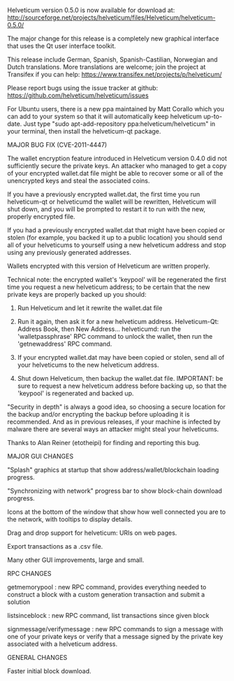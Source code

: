 Helveticum version 0.5.0 is now available for download at:
http://sourceforge.net/projects/helveticum/files/Helveticum/helveticum-0.5.0/

The major change for this release is a completely new graphical interface that uses the Qt user interface toolkit.

This release include German, Spanish, Spanish-Castilian, Norwegian and Dutch translations. More translations are welcome; join the project at Transifex if you can help:
https://www.transifex.net/projects/p/helveticum/

Please report bugs using the issue tracker at github:
https://github.com/helveticum/helveticum/issues

For Ubuntu users, there is a new ppa maintained by Matt Corallo which you can add to your system so that it will automatically keep helveticum up-to-date.  Just type "sudo apt-add-repository ppa:helveticum/helveticum" in your terminal, then install the helveticum-qt package.

MAJOR BUG FIX  (CVE-2011-4447)

The wallet encryption feature introduced in Helveticum version 0.4.0 did not sufficiently secure the private keys. An attacker who
managed to get a copy of your encrypted wallet.dat file might be able to recover some or all of the unencrypted keys and steal the
associated coins.

If you have a previously encrypted wallet.dat, the first time you run helveticum-qt or helveticumd the wallet will be rewritten, Helveticum will
shut down, and you will be prompted to restart it to run with the new, properly encrypted file.

If you had a previously encrypted wallet.dat that might have been copied or stolen (for example, you backed it up to a public
location) you should send all of your helveticums to yourself using a new helveticum address and stop using any previously generated addresses.

Wallets encrypted with this version of Helveticum are written properly.

Technical note: the encrypted wallet's 'keypool' will be regenerated the first time you request a new helveticum address; to be certain that the
new private keys are properly backed up you should:

1. Run Helveticum and let it rewrite the wallet.dat file

2. Run it again, then ask it for a new helveticum address.
Helveticum-Qt: Address Book, then New Address...
helveticumd: run the 'walletpassphrase' RPC command to unlock the wallet,  then run the 'getnewaddress' RPC command.

3. If your encrypted wallet.dat may have been copied or stolen, send  all of your helveticums to the new helveticum address.

4. Shut down Helveticum, then backup the wallet.dat file.
IMPORTANT: be sure to request a new helveticum address before backing up, so that the 'keypool' is regenerated and backed up.

"Security in depth" is always a good idea, so choosing a secure location for the backup and/or encrypting the backup before uploading it is recommended. And as in previous releases, if your machine is infected by malware there are several ways an attacker might steal your helveticums.

Thanks to Alan Reiner (etotheipi) for finding and reporting this bug.

MAJOR GUI CHANGES

"Splash" graphics at startup that show address/wallet/blockchain loading progress.

"Synchronizing with network" progress bar to show block-chain download progress.

Icons at the bottom of the window that show how well connected you are to the network, with tooltips to display details.

Drag and drop support for helveticum: URIs on web pages.

Export transactions as a .csv file.

Many other GUI improvements, large and small.

RPC CHANGES

getmemorypool : new RPC command, provides everything needed to construct a block with a custom generation transaction and submit a solution

listsinceblock : new RPC command, list transactions since given block

signmessage/verifymessage : new RPC commands to sign a message with one of your private keys or verify that a message signed by the private key associated with a helveticum address.

GENERAL CHANGES

Faster initial block download.
